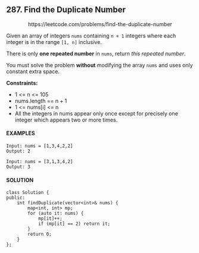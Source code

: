 ## 287. Find the Duplicate Number

<p align="center">
    https://leetcode.com/problems/find-the-duplicate-number
</P>

Given an array of integers `nums` containing `n + 1` integers where each integer is in the range `[1, n]` inclusive.

There is only **one repeated number** in `nums`, return _this repeated number_.

You must solve the problem **without** modifying the array `nums` and uses only constant extra space.

**Constraints:**
- 1 <= n <= 105
- nums.length == n + 1
- 1 <= nums[i] <= n
- All the integers in nums appear only once except for precisely one integer which appears two or more times.


<h4>EXAMPLES</h4>

```
Input: nums = [1,3,4,2,2]
Output: 2
```

```
Input: nums = [3,1,3,4,2]
Output: 3
```

<h4>SOLUTION</h4>

```
class Solution {
public:
    int findDuplicate(vector<int>& nums) {
        map<int, int> mp;
        for (auto it: nums) {
            mp[it]++;
            if (mp[it] == 2) return it;
        }
        return 0;
    }
};
```
